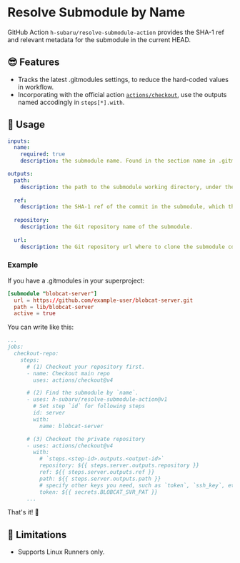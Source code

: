 [market:actions:checkout]: https://github.com/marketplace/actions/checkout

# Resolve Submodule by Name

GitHub Action `h-subaru/resolve-submodule-action` provides the SHA-1 ref and relevant metadata for the submodule in the current HEAD.

😎️ Features
---------

- Tracks the latest .gitmodules settings, to reduce the hard-coded values in workflow.
- Incorporating with the official action [`actions/checkout`][market:actions:checkout], use the outputs named accodingly in `steps[*].with`. 


📑️ Usage
---------

```yaml
inputs:
  name:
    required: true
    description: the submodule name. Found in the section name in .gitmodules.
```

```yaml
outputs:
  path:
    description: the path to the submodule working directory, under the superproject.
    
  ref:
    description: the SHA-1 ref of the commit in the submodule, which the superproject tracks.
    
  repository:
    description: the Git repository name of the submodule.
    
  url:
    description: the Git repository url where to clone the submodule contents from
```

### Example

If you have a .gitmodules in your superproject:

```toml
[submodule "blobcat-server"]
  url = https://github.com/example-user/blobcat-server.git
  path = lib/blobcat-server
  active = true
```

You can write like this:

```yaml:./.github/workflows/your-workflow.yaml
...
jobs:
  checkout-repo:
    steps:
      # (1) Checkout your repository first.
      - name: Checkout main repo
        uses: actions/checkout@v4

      # (2) Find the submodule by `name`.
      - uses: h-subaru/resolve-submodule-action@v1
        # Set step `id` for following steps
        id: server
        with:
          name: blobcat-server

      # (3) Checkout the private repository
      - uses: actions/checkout@v4
        with:
          # `steps.<step-id>.outputs.<output-id>`
          repository: ${{ steps.server.outputs.repository }}
          ref: ${{ steps.server.outputs.ref }}
          path: ${{ steps.server.outputs.path }}
          # specify other keys you need, such as `token`, `ssh_key`, etc......
          token: ${{ secrets.BLOBCAT_SVR_PAT }}
      ...
```

That's it! 🍵️

🙇️ Limitations
----------

- Supports Linux Runners only.

